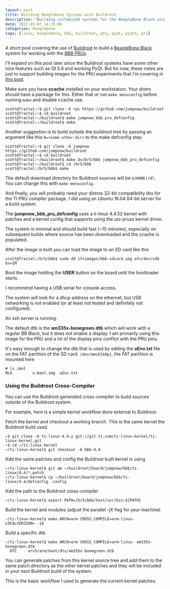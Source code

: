 ```yaml
---
layout: post
title: Building Beaglebone Systems with Buildroot
description: "Building customized systems for the BeagleBone Black using Buildroot"
date: 2017-03-07 14:35:00
categories: beaglebone
tags: [linux, beaglebone, bbb, buildroot, qt5, pyqt, pyqt5, pru]
---
```


A short post covering the use of [Buildroot][buildroot] to build a [BeagleBone Black][bbb] system for working with the [BBB PRUs][bbb-pru].

I'll expand on this post later since the Buildroot systems have some other nice features such as Qt 5.8 and working PyQt. But for now, these notes are just to support building images for the PRU experiments that I'm covering in [this post][bbb-pru-uio-doc].

Make sure you have **ccache** installed on your workstation. Your distro should have a package for this. Either that or run `make menuconfig` before running `make` and disable ccache use.
  
    scott@fractal:~$ git clone -b rpi https://github.com/jumpnow/buildroot
    scott@fractal:~$ cd buildroot
    scott@fractal:~/buildroot$ make jumpnow_bbb_pru_defconfig
    scott@fractal:~/buildroot$ make

Another suggestion is to build outside the buildroot tree by passing an argument like this `O=<some-other-dir>` to the make defconfig step.

    scott@fractal:~$ git clone -b jumpnow https://github.com/jumpnow/buildroot
    scott@fractal:~$ cd buildroot
    scott@fractal:~/buildroot$ make O=/br5/bbb jumpnow_bbb_pru_defconfig
    scott@fractal:~/buildroot$ cd /br5/bbb
    scott@fractal:/br5/bbb$ make

The default download directory for Buildroot sources will be `$(HOME)/dl`. You can change this with `make menuconfig`.

And finally, you will probably need your distros 32-bit compatibility libs for the TI PRU compiler package. I did using an Ubuntu 16.04 64-bit server for a build system.

The **jumpnow\_bbb\_pru\_defconfig** uses a ti-linux 4.4.52 kernel with patches and a kernel config that supports using the uio-pruss kernel driver.

The system is minimal and should build fast (~15 minutes), especially on subsequent builds where source has been downloaded and the ccache is populated.

After the image is built you can load the image to an SD card like this

    scott@fractal:/br5/bbb$ sudo dd if=images/bbb-sdcard.img of=/dev/sdb bs=1M

Boot the image holding the **USER** button on the board until the bootloader starts.

I recommend having a USB serial for console access.

The system will look for a dhcp address on the ethernet, but USB networking is not enabled (or at least not tested and definitely not configured).

An ssh server is running.

The default dtb is the **am335x-bonegreen.dtb** which will work with a regular BB Black, but it does not enable a display. I am primarily using this image for the PRU and a lot of the display pins conflict with the PRU pins.

It's easy enough to change the dtb that is used by editing the **uEnv.txt** file on the FAT partition of the SD card. `/dev/mmcblk0p1`, the FAT partition is mounted here

    # ls /mnt
    MLO         u-boot.img  uEnv.txt


### Using the Buildroot Cross-Compiler

You can use the Buildroot generated cross-compiler to build sources outside of the Buildroot system.

For example, here is a simple kernel workflow done external to Buildroot.

Fetch the kernel and checkout a working branch. This is the same kernel the Buildroot build used.

    ~$ git clone -b ti-linux-4.4.y git://git.ti.com/ti-linux-kernel/ti-linux-kernel.git
    ~$ cd ~/ti-linux-kernel
    ~/ti-linux-kernel$ git checkout -b bbb-4.4

Add the same patches and config the Buildroot built kernel is using

    ~/ti-linux-kernel$ git am ~/buildroot/board/jumpnow/bbb/ti-linux/4.4/*.patch
    ~/ti-linux-kernel$ cp ~/buildroot/board/jumpnow/bbb/ti-linux/4.4/defconfig .config

Add the path to the Buildroot cross-compiler
	
    ~/ti-linux-kernel$ export PATH=/br5/bbb/host/usr/bin:${PATH}

Build the kernel and modules (adjust the parallel -jX flag for your machine)

    ~/ti-linux-kernel$ make ARCH=arm CROSS_COMPILE=arm-linux- LOCALVERSION= -j8

Build a specific dtb

    ~/ti-linux-kernel$ make ARCH=arm CROSS_COMPILE=arm-linux- am335x-bonegreen.dtb
      DTC     arch/arm/boot/dts/am335x-bonegreen.dtb

You can generate patches from this kernel source tree and add them to the same patch directory as the other kernel patches and they will be included in your next Buildroot build of the system.

This is the basic workflow I used to generate the current kernel patches.

[buildroot]: https://buildroot.org/
[bbb]: https://beagleboard.org/
[bbb-pru]: http://elinux.org/Ti_AM33XX_PRUSSv2
[pruss-uio]: http://arago-project.org/git/projects/?p=linux-am33x.git;a=commit;h=f1a304e7941cc76353363a139cbb6a4b1ca7c737
[bbb-pru-uio-doc]: http://www.jumpnowtek.com/beaglebone/Working-with-the-BeagleBone-PRUs.html